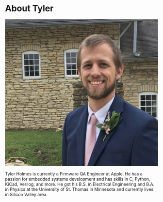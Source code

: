 
# About Tyler

![alt text][Tyler Picture]

Tyler Holmes is currently a Firmware QA Engineer at Apple. He has a passion for
embedded systems development and has skills in C, Python, KiCad, Verilog, and more.
He got his B.S. in Electrical Engineering and B.A. in Physics at the
University of St. Thomas in Minnesota and currently lives in Silicon Valley area.

[Tyler Picture]: https://raw.githubusercontent.com/TDHolmes/tdholmes.github.io/master/_pictures/tyler_courtneywedding.png "Tyler does not have many pictures of himself..."
